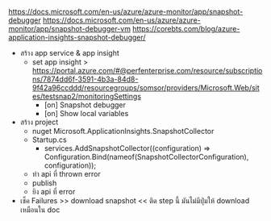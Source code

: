 https://docs.microsoft.com/en-us/azure/azure-monitor/app/snapshot-debugger
https://docs.microsoft.com/en-us/azure/azure-monitor/app/snapshot-debugger-vm
https://corebts.com/blog/azure-application-insights-snapshot-debugger/

- สร้าง app service & app insight
  - set app insight > https://portal.azure.com/#@perfenterprise.com/resource/subscriptions/7874dd6f-3591-4b3a-84d8-9f42a96ccddd/resourcegroups/somsor/providers/Microsoft.Web/sites/testsnap2/monitoringSettings
    - [on] Snapshot debugger
    - [on] Show local variables
- สร้าง project
  - nuget Microsoft.ApplicationInsights.SnapshotCollector
  - Startup.cs
    - services.AddSnapshotCollector((configuration) => Configuration.Bind(nameof(SnapshotCollectorConfiguration), configuration));
  - ทำ api ที่ thrown error
  - publish
  - ยิง api ที่ error
- เช็ค Failures >> download snapshot << ติด step นี้ มันไม่มีปุ่มให้ download เหมือนใน doc
